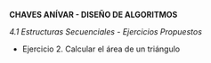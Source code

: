 **CHAVES ANÍVAR - DISEÑO DE ALGORITMOS**

*4.1 Estructuras Secuenciales - Ejercicios Propuestos*
- Ejercicio 2. Calcular el área de un triángulo
